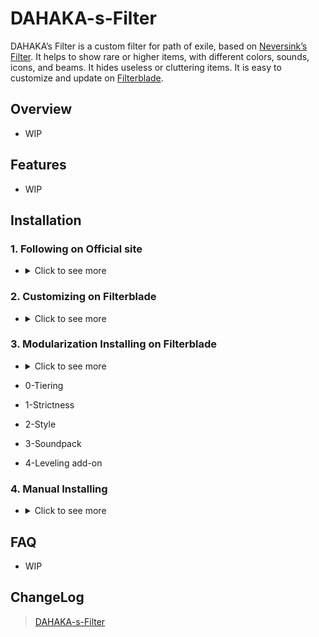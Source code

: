 # DAHAKA-s-Filter

DAHAKA’s Filter is a custom filter for path of exile, based on [Neversink’s Filter](https://github.com/NeverSinkDev/NeverSink-Filter). It helps to show rare or higher items, with different colors, sounds, icons, and beams. It hides useless or cluttering items. It is easy to customize and update on [Filterblade](https://www.filterblade.xyz/).

## Overview
- WIP
  
## Features
- WIP

## Installation
### 1. Following on Official site

- <details>
  <summary>Click to see more</summary>
  
  ### Heading
  1. Foo
  2. Bar
     * Baz
     * Qux

</details>

### 2. Customizing on Filterblade

- <details>
  <summary>Click to see more</summary>
  
  ### Heading
  1. Foo
  2. Bar
     * Baz
     * Qux

</details>

### 3. Modularization Installing on Filterblade

- <details>
  <summary>Click to see more</summary>
  
- 0-Tiering
- 1-Strictness
- 2-Style 
- 3-Soundpack
- 4-Leveling add-on
  
</details>

### 4. Manual Installing

- <details>
  <summary>Click to see more</summary>
  
  ### Heading
  1. Foo
  2. Bar
     * Baz
     * Qux

</details>

## FAQ
- WIP

## ChangeLog
>[DAHAKA-s-Filter](https://github.com/FKPX3118/DAHAKA-s-Filter/blob/main/ChangeLog.md)
